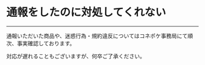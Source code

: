 # 通報をしたのに対処してくれない
<hr>
通報いただいた商品や、迷惑行為・規約違反についてはコネポケ事務局にて順次、事実確認しております。  

対応が遅れることもございますが、何卒ご了承ください。